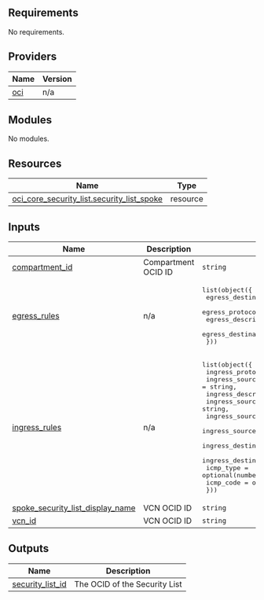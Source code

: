 <!-- BEGIN_TF_DOCS -->
## Requirements

No requirements.

## Providers

| Name | Version |
|------|---------|
| <a name="provider_oci"></a> [oci](#provider\_oci) | n/a |

## Modules

No modules.

## Resources

| Name | Type |
|------|------|
| [oci_core_security_list.security_list_spoke](https://registry.terraform.io/providers/oracle/oci/latest/docs/resources/core_security_list) | resource |

## Inputs

| Name | Description | Type | Default | Required |
|------|-------------|------|---------|:--------:|
| <a name="input_compartment_id"></a> [compartment\_id](#input\_compartment\_id) | Compartment OCID ID | `string` | n/a | yes |
| <a name="input_egress_rules"></a> [egress\_rules](#input\_egress\_rules) | n/a | <pre>list(object({<br>    egress_destination      = string,<br>    egress_protocol         = string,<br>    egress_description      = string,<br>    egress_destination_type = string,<br>  }))</pre> | n/a | yes |
| <a name="input_ingress_rules"></a> [ingress\_rules](#input\_ingress\_rules) | n/a | <pre>list(object({<br>    ingress_protocol             = string,<br>    ingress_source               = string,<br>    ingress_description          = string,<br>    ingress_source_type          = string,<br>    ingress_source_port_min      = optional(number),<br>    ingress_source_port_max      = optional(number),<br>    ingress_destination_port_min = optional(number),<br>    ingress_destination_port_max = optional(number),<br>    icmp_type                    = optional(number),<br>    icmp_code                    = optional(number)<br>  }))</pre> | n/a | yes |
| <a name="input_spoke_security_list_display_name"></a> [spoke\_security\_list\_display\_name](#input\_spoke\_security\_list\_display\_name) | VCN OCID ID | `string` | n/a | yes |
| <a name="input_vcn_id"></a> [vcn\_id](#input\_vcn\_id) | VCN OCID ID | `string` | n/a | yes |

## Outputs

| Name | Description |
|------|-------------|
| <a name="output_security_list_id"></a> [security\_list\_id](#output\_security\_list\_id) | The OCID of the Security List |
<!-- END_TF_DOCS -->    